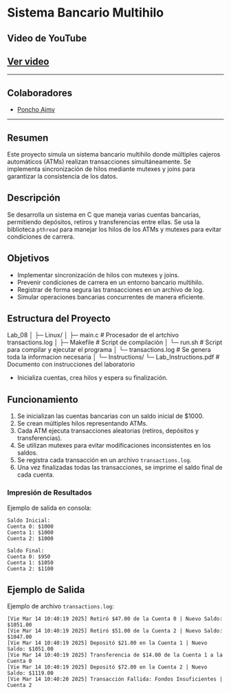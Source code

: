 # Sistema Bancario Multihilo

## Video de YouTube
[Ver video](|https://youtu.be/THtn_GYYbR0|)
---

---
## **Colaboradores**
- [Poncho Ajmv](https://github.com/poncho-ajmv)
---

## Resumen
Este proyecto simula un sistema bancario multihilo donde múltiples cajeros automáticos (ATMs) realizan transacciones simultáneamente. Se implementa sincronización de hilos mediante mutexes y joins para garantizar la consistencia de los datos.

## Descripción
Se desarrolla un sistema en C que maneja varias cuentas bancarias, permitiendo depósitos, retiros y transferencias entre ellas. Se usa la biblioteca `pthread` para manejar los hilos de los ATMs y mutexes para evitar condiciones de carrera.

## Objetivos
- Implementar sincronización de hilos con mutexes y joins.
- Prevenir condiciones de carrera en un entorno bancario multihilo.
- Registrar de forma segura las transacciones en un archivo de log.
- Simular operaciones bancarias concurrentes de manera eficiente.

## Estructura del Proyecto

Lab_08
│
├─ Linux/
│   ├─ main.c              # Procesador de el artchivo transactions.log
│   ├─ Makefile            # Script de compilación
│   └─ run.sh              # Script para compilar y ejecutar el programa
│   └─ transactions.log    # Se genera toda la informacion necesaria
│
└─ Instructions/
    └─ Lab_Instructions.pdf # Documento con instrucciones del laboratorio

   - Inicializa cuentas, crea hilos y espera su finalización.

## Funcionamiento
1. Se inicializan las cuentas bancarias con un saldo inicial de $1000.
2. Se crean múltiples hilos representando ATMs.
3. Cada ATM ejecuta transacciones aleatorias (retiros, depósitos y transferencias).
4. Se utilizan mutexes para evitar modificaciones inconsistentes en los saldos.
5. Se registra cada transacción en un archivo `transactions.log`.
6. Una vez finalizadas todas las transacciones, se imprime el saldo final de cada cuenta.

### Impresión de Resultados
Ejemplo de salida en consola:
```
Saldo Inicial:
Cuenta 0: $1000
Cuenta 1: $1000
Cuenta 2: $1000

Saldo Final:
Cuenta 0: $950
Cuenta 1: $1050
Cuenta 2: $1100
```

## Ejemplo de Salida
Ejemplo de archivo `transactions.log`:
```
[Vie Mar 14 10:40:19 2025] Retiró $47.00 de la Cuenta 0 | Nuevo Saldo: $1051.00  
[Vie Mar 14 10:40:19 2025] Retiró $51.00 de la Cuenta 2 | Nuevo Saldo: $1047.00  
[Vie Mar 14 10:40:19 2025] Depositó $21.00 en la Cuenta 1 | Nuevo Saldo: $1051.00  
[Vie Mar 14 10:40:19 2025] Transferencia de $14.00 de la Cuenta 1 a la Cuenta 0  
[Vie Mar 14 10:40:19 2025] Depositó $72.00 en la Cuenta 2 | Nuevo Saldo: $1119.00  
[Vie Mar 14 10:40:20 2025] Transacción Fallida: Fondos Insuficientes | Cuenta 2  
```

